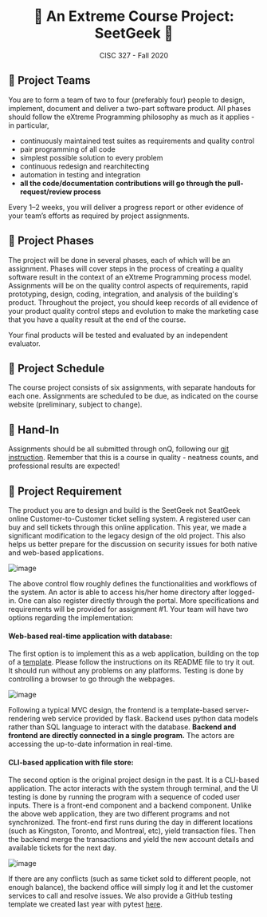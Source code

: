 <h1 align='center'>🍿 An Extreme Course Project: SeetGeek 🍿</h1>

<p align='center'>CISC 327  -  Fall 2020</p>


## 💺 Project Teams

You are to form a team of two to four (preferably four) people to design, implement, document and deliver a two-part software product.  All phases should follow the eXtreme Programming philosophy as much as it applies - in particular, 

- continuously maintained test suites as requirements and quality control
- pair programming of all code
- simplest possible solution to every problem
- continuous redesign and rearchitecting
- automation in testing and integration
- **all the code/documentation contributions will go through the pull-request/review process**

Every 1–2 weeks, you will deliver a progress report or other evidence of your team’s efforts as required by project assignments.


## 💺 Project Phases

The project will be done in several phases, each of which will be an assignment. Phases will cover steps in the process of creating a quality software result in the context of an eXtreme Programming process model.
Assignments will be on the quality control aspects of requirements, rapid prototyping, design, coding, integration, and analysis of the building's product. 
Throughout the project, you should keep records of all evidence of your product quality control steps and evolution to make the marketing case that you have a quality result at the end of the course.

Your final products will be tested and evaluated by an independent evaluator.

## 💺 Project Schedule

The course project consists of six assignments, with separate handouts for each one.
Assignments are scheduled to be due, as indicated on the course website (preliminary, subject to change).

## 💺 Hand-In

Assignments should be all submitted through onQ, following our [git instruction](https://github.com/CISC-CMPE-327/Information/blob/master/github_basics.md).
Remember that this is a course in quality - neatness counts, and professional results are expected!


## 💺 Project Requirement

The product you are to design and build is the SeetGeek not SeatGeek online Customer-to-Customer ticket selling system.
A registered user can buy and sell tickets through this online application.
This year, we made a significant modification to the legacy design of the old project. 
This also helps us better prepare for the discussion on security issues for both native and web-based applications.

![image](https://user-images.githubusercontent.com/8474647/94135518-8ebfab80-fe31-11ea-9347-ad83f7922cf5.png)

The above control flow roughly defines the functionalities and workflows of the system. An actor is able to access his/her home directory after logged-in. 
One can also register directly through the portal. More specifications and requirements will be provided for assignment #1. 
Your team will have two options regarding the implementation:

#### Web-based real-time application with database:
The first option is to implement this as a web application, building on the top of a [template](https://github.com/CISC-CMPE-327/CI-Python).
Please follow the instructions on its README file to try it out. It should run without any problems on any platforms. 
Testing is done by controlling a browser to go through the webpages. 

![image](https://user-images.githubusercontent.com/8474647/94135588-ad25a700-fe31-11ea-8839-59699a9608db.png)

Following a typical MVC design, the frontend is a template-based server-rendering web service provided by flask.
Backend uses python data models rather than SQL language to interact with the database. 
**Backend and frontend are directly connected in a single program.**
The actors are accessing the up-to-date information in real-time. 


#### CLI-based application with file store:
The second option is the original project design in the past. It is a CLI-based application. 
The actor interacts with the system through terminal, 
and the UI testing is done by running the program with a sequence of coded user inputs. 
There is a front-end component and a backend component.
Unlike the above web application, they are two different programs and not synchronized. 
The front-end first runs during the day in different locations (such as Kingston, Toronto, and Montreal, etc), yield transaction files.
Then the backend merge the transactions and yield the new account details and available tickets for the next day.

![image](https://user-images.githubusercontent.com/8474647/94140562-689e0980-fe39-11ea-8b75-f160d6931c73.png)

If there are any conflicts (such as same ticket sold to different people, not enough balance), the backend office will simply log it and let the customer services to call and resolve issues. We also provide a GitHub testing template we created last year with pytest [here](https://github.com/CISC-CMPE-327/CI-Python/tree/python-cli-with-pytest).
